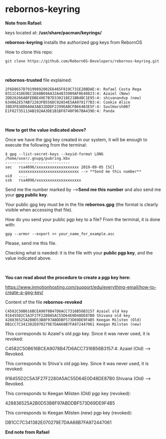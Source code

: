 # rebornos-keyring

**Note from Rafael:**

keys located at: **/usr/share/pacman/keyrings/**

**rebornos-keyring** installs the authorized gpg keys from RebornOS

How to clone this repo:

```
git clone https://github.com/RebornOS-Developers/rebornos-keyring.git
```

<br>

**rebornos-trusted** file explained:
```
2F6D8657D79199892002E6465F819C731E28BDAE:4: Rafael Costa Rega
0311C418E0EC1E68B69AA32A4833909AF8E40823:4: Azaiel (New)
2DD26266ABFEDBE49E7B7D330218E21BB4BC1E95:4: shivanandvp (new)
634862E57AB72263FB556DC92A54E5AA978177B3:4: Cookie Alice
38D3F838D6A0A3AB32DDDF2299EABCFB664B3E5F:4: SoulHarsh007
E1F82735113AB192AA3DE1B1BF0740F967BA439D:4: Panda
```

<br>

**How to get the value indicated above?**

Once we have the gpg key created in our system, it will be enough to execute the following from the terminal:

```
$ gpg --list-secret-keys --keyid-format LONG
/home/user/.gnupg/pubring.kbx
-----------------------------
sec   rsa4096/xxxxxxxxxxxxxxxxxxx 2019-09-05 [SC]
      xxxxxxxxxxxxxxxxxxxxxxxxxxx --> **Send me this number**
uid   ....
ssb   rsa4096/xxxxxxxxxxxxxxxxxxxx
```


Send me the number marked by -->****Send me this number****  and also send me your **gpg public key**.

Your public gpg key must be in the file **rebornos.gpg** (the format is clearly visible when accessing that file).

How do you send your public pgp key to a file? From the terminal, it is done with:

```
gpg --armor --export >> your_name_for_example.asc
```

Please, send me this file.

Checking what is needed: it is the file with your **public pgp key**, and the value indicated above.


<br>

**You can read about the procedure to create a pgp key here:**

https://www.inmotionhosting.com/support/edu/everything-email/how-to-create-a-gpg-key/


Content of the file **rebornos-revoked**

```
C4582C50B616BCEA9078B47D6ACC7316B56B3157 Azaiel old key
916455D2C5A3F27F2280A5AC55D64E0D48DE87B0 Shivana old key
428836525A2B0D53B8F97ABDDBF573D69DE9F4B5 Keegan Milsten (Old)
DB1CC7C341382E070279E7DAA68B7FA972447061 Keegan Milsten (new)
```

This corresponds to Azaiel's old pgp key. Since it was never used, it is revoked:

C4582C50B616BCEA9078B47D6ACC7316B56B3157:4: Azaiel (Old) --> Revoked.

This corresponds to Shiva's old pgp key. Since it was never used, it is revoked:

916455D2C5A3F27F2280A5AC55D64E0D48DE87B0 Shivana (Old) --> Revoked.

This corresponds to Keegan Milsten (Old) pgp key (revoked):

428836525A2B0D53B8F97ABDDBF573D69DE9F4B5

This corresponds to Keegan Milsten (new) pgp key (revoked):

DB1CC7C341382E070279E7DAA68B7FA972447061

**End note from Rafael**
